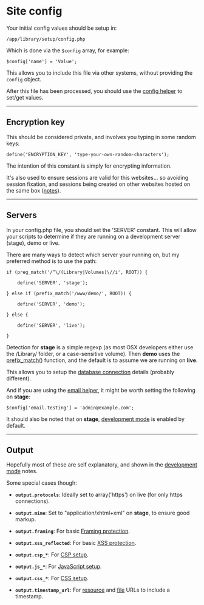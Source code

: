 
# Site config

Your initial config values should be setup in:

	/app/library/setup/config.php

Which is done via the `$config` array, for example:

	$config['name'] = 'Value';

This allows you to include this file via other systems, without providing the `config` object.

After this file has been processed, you should use the [config helper](../../doc/helpers/config.md) to set/get values.

---

## Encryption key

This should be considered private, and involves you typing in some random keys:

	define('ENCRYPTION_KEY', 'type-your-own-random-characters');

The intention of this constant is simply for encrypting information.

It's also used to ensure sessions are valid for this websites... so avoiding session fixation, and sessions being created on other websites hosted on the same box ([notes](https://www.sitepoint.com/notes-on-php-session-security/)).

---

## Servers

In your config.php file, you should set the 'SERVER' constant. This will allow your scripts to determine if they are running on a development server (stage), demo or live.

There are many ways to detect which server your running on, but my preferred method is to use the path:

	if (preg_match('/^\/(Library|Volumes)\//i', ROOT)) {

		define('SERVER', 'stage');

	} else if (prefix_match('/www/demo/', ROOT)) {

		define('SERVER', 'demo');

	} else {

		define('SERVER', 'live');

	}

Detection for **stage** is a simple regexp (as most OSX developers either use the /Library/ folder, or a case-sensitive volume). Then **demo** uses the [prefix_match](../../doc/system/functions.md)() function, and the default is to assume we are running on **live**.

This allows you to setup the [database connection](../../doc/system/database.md) details (probably different).

And if you are using the [email helper](../../doc/helpers/email.md), it might be worth setting the following on **stage**:

	$config['email.testing'] = 'admin@example.com';

It should also be noted that on **stage**, [development mode](../../doc/setup/debug.md) is enabled by default.

---

## Output

Hopefully most of these are self explanatory, and shown in the [development mode](../../doc/setup/debug.md) notes.

Some special cases though:

- **`output.protocols`**: Ideally set to array('https') on live (for only https connections).

- **`output.mime`**: Set to "application/xhtml+xml" on **stage**, to ensure good markup.

- **`output.framing`**: For basic [Framing protection](../../doc/security/framing.md).

- **`output.xss_reflected`**: For basic [XSS protection](../../doc/security/xss.md).

- **`output.csp_*`**: For [CSP setup](../../doc/security/csp.md).

- **`output.js_*`**: For [JavaScript setup](../../doc/setup/resources.md).

- **`output.css_*`**: For [CSS setup](../../doc/setup/resources.md).

- **`output.timestamp_url`**: For [resource](../../doc/setup/resources.md) and [file](../../doc/helpers/file.md) URLs to include a timestamp.
